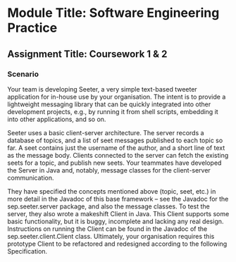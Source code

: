 # Module Title: Software Engineering Practice

## Assignment Title: Coursework 1 & 2

### Scenario 

Your team is developing Seeter, a very simple text-based tweeter application for in-house use by your organisation. The intent is to provide a lightweight messaging library that can be quickly integrated into other development projects, e.g., by running it from shell scripts, embedding it into other applications, and so on.   

Seeter uses a basic client-server architecture.  The server records a database of topics, and a list of seet messages published to each topic so far.  A seet contains just the username of the author, and a short line of text as the message body.  Clients connected to the server can fetch the existing seets for a topic, and publish new seets. Your teammates have developed the Server in Java and, notably, message classes for the client-server communication. 

They have specified the concepts mentioned above (topic, seet, etc.) in more detail in the Javadoc of this base framework – see the Javadoc for the sep.seeter.server package, and also the message classes. To test the server, they also wrote a makeshift Client in Java.  This Client supports some basic functionality, but it is buggy, incomplete and lacking any real design.  Instructions on running the Client can be found in the Javadoc of the sep.seeter.client.Client class. Ultimately, your organisation requires this prototype Client to be refactored and redesigned according to the following Specification.  

